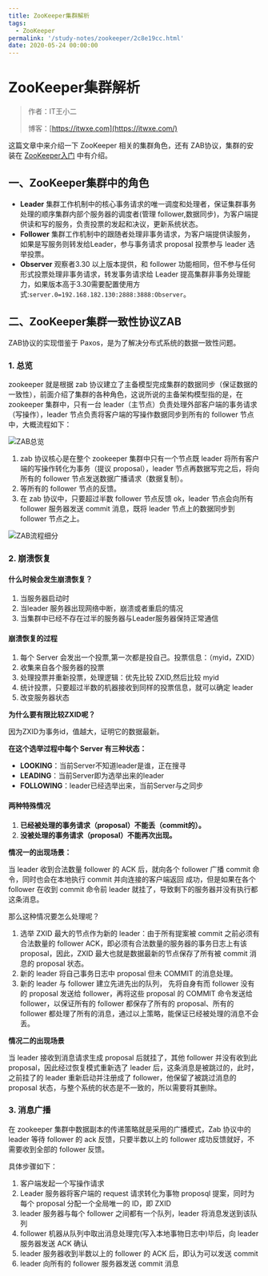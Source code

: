 ```yaml
---
title: ZooKeeper集群解析
tags:
  - ZooKeeper
permalink: '/study-notes/zookeeper/2c8e19cc.html'
date: 2020-05-24 00:00:00
---
```


# ZooKeeper集群解析

> 作者：IT王小二
>
> 博客：[https://itwxe.com](https://itwxe.com/)

这篇文章中来介绍一下 ZooKeeper 相关的集群角色，还有 ZAB协议，集群的安装在 [ZooKeeper入门](https://itwxe.com/posts/8c686403/) 中有介绍。

## 一、ZooKeeper集群中的角色

- **Leader** 集群工作机制中的核心事务请求的唯一调度和处理者，保证集群事务处理的顺序集群内部个服务器的调度者(管理 follower,数据同步)，为客户端提供读和写的服务，负责投票的发起和决议，更新系统状态。
- **Follower** 集群工作机制中的跟随者处理非事务请求，为客户端提供读服务，如果是写服务则转发给Leader，参与事务请求 proposal 投票参与 leader 选举投票。
- **Observer** 观察者3.30 以上版本提供，和 follower 功能相同，但不参与任何形式投票处理非事务请求，转发事务请求给 Leader 提高集群非事务处理能力，如果版本高于3.30需要配置使用方式:`server.0=192.168.182.130:2888:3888:Observer`。

## 二、ZooKeeper集群一致性协议ZAB

ZAB协议的实现借鉴于 Paxos，是为了解决分布式系统的数据一致性问题。

### 1. 总览

zookeeper 就是根据 zab 协议建立了主备模型完成集群的数据同步（保证数据的一致性），前面介绍了集群的各种角色，这说所说的主备架构模型指的是，在 zookeeper 集群中，只有一台 leader（主节点）负责处理外部客户端的事务请求（写操作），leader 节点负责将客户端的写操作数据同步到所有的 follower 节点中，大概流程如下：

![ZAB总览](https://img.itwxe.com/i/2021/08/c3d2fa37f0efb.png)

1. zab 协议核心是在整个 zookeeper 集群中只有一个节点既 leader 将所有客户端的写操作转化为事务（提议 proposal），leader 节点再数据写完之后，将向所有的 follower 节点发送数据广播请求（数据复制）。
2. 等所有的 follower 节点的反馈。
3. 在 zab 协议中，只要超过半数 follower 节点反馈 ok，leader 节点会向所有 follower 服务器发送 commit 消息，既将 leader 节点上的数据同步到 follower 节点之上。

![ZAB流程细分](https://img.itwxe.com/i/2021/08/c2d800125ae16.png)

### 2. 崩溃恢复

#### 什么时候会发生崩溃恢复？

1. 当服务器启动时
2. 当leader 服务器出现网络中断，崩溃或者重启的情况
3. 当集群中已经不存在过半的服务器与Leader服务器保持正常通信

#### 崩溃恢复的过程

1. 每个 Server 会发出一个投票,第一次都是投自己。投票信息：（myid，ZXID）
2. 收集来自各个服务器的投票
3. 处理投票并重新投票，处理逻辑：优先比较 ZXID,然后比较 myid
4. 统计投票，只要超过半数的机器接收到同样的投票信息，就可以确定 leader
5. 改变服务器状态

**为什么要有限比较ZXID呢？**

因为ZXID为事务id，值越大，证明它的数据最新。

**在这个选举过程中每个 Server 有三种状态：**

- **LOOKING**：当前Server不知道leader是谁，正在搜寻
- **LEADING**：当前Server即为选举出来的leader
- **FOLLOWING**：leader已经选举出来，当前Server与之同步

#### 两种特殊情况

1. **已经被处理的事务请求（proposal）不能丢（commit的）。**
2. **没被处理的事务请求（proposal）不能再次出现。**

**情况一的出现场景：**

当 leader 收到合法数量 follower 的 ACK 后，就向各个 follower 广播 commit 命令，同时也会在本地执行 commit 并向连接的客户端返回 成功，但是如果在各个 follower 在收到 commit 命令前 leader 就挂了，导致剩下的服务器并没有执行都这条消息。

那么这种情况要怎么处理呢？

1. 选举 ZXID 最大的节点作为新的 leader：由于所有提案被 commit 之前必须有合法数量的 follower ACK，即必须有合法数量的服务器的事务日志上有该 proposal，因此，ZXID 最大也就是数据最新的节点保存了所有被 commit 消息的 proposal 状态。
2. 新的 leader 将自己事务日志中 proposal 但未 COMMIT 的消息处理。
3. 新的 leader 与 follower 建立先进先出的队列， 先将自身有而 follower 没有的 proposal 发送给 follower，再将这些 proposal 的 COMMIT 命令发送给 follower，以保证所有的 follower 都保存了所有的 proposal、所有的 follower 都处理了所有的消息，通过以上策略，能保证已经被处理的消息不会丢。

**情况二的出现场景**

当 leader 接收到消息请求生成 proposal 后就挂了，其他 follower 并没有收到此 proposal，因此经过恢复模式重新选了 leader 后，这条消息是被跳过的，此时，之前挂了的 leader 重新启动并注册成了 follower，他保留了被跳过消息的 proposal 状态，与整个系统的状态是不一致的，所以需要将其删除。

### 3. 消息广播

在 zookeeper 集群中数据副本的传递策略就是采用的广播模式，Zab 协议中的 leader 等待 follower 的 ack 反馈，只要半数以上的 follower 成功反馈就好，不需要收到全部的 follower 反馈。

具体步骤如下：

1. 客户端发起一个写操作请求
2. Leader 服务器将客户端的 request 请求转化为事物 proposql 提案，同时为每个 proposal 分配一个全局唯一的 ID，即 ZXID
3. leader 服务器与每个 follower 之间都有一个队列，leader 将消息发送到该队列
4. follower 机器从队列中取出消息处理完(写入本地事物日志中)毕后，向 leader 服务器发送 ACK 确认
5. leader 服务器收到半数以上的 follower 的 ACK 后，即认为可以发送 commit
6. leader 向所有的 follower 服务器发送 commit 消息


